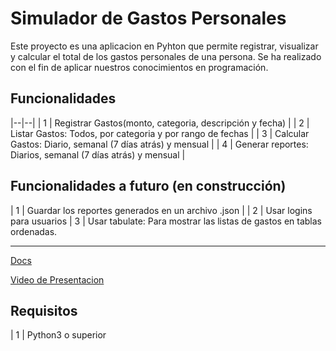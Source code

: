 # Simulador de Gastos Personales

Este proyecto es una aplicacion en Pyhton que permite registrar, visualizar y calcular el total de los gastos personales de una persona. Se ha realizado con el fin de aplicar nuestros conocimientos en programación.

## Funcionalidades
|--|--|
| 1 | Registrar Gastos(monto, categoria, descripción y fecha) |
| 2 | Listar Gastos: Todos, por categoria y por rango de fechas |
| 3 | Calcular Gastos: Diario, semanal (7 días atrás) y mensual |
| 4 | Generar reportes: Diarios, semanal (7 días atrás) y mensual |
## Funcionalidades a futuro (en construcción)
| 1 | Guardar los reportes generados en un archivo .json |
| 2 | Usar logins para usuarios
| 3 | Usar tabulate: Para mostrar las listas de gastos en tablas ordenadas.

---
[Docs]()

[Video de Presentacion]()

## Requisitos 
| 1 | Python3 o superior

```bash
